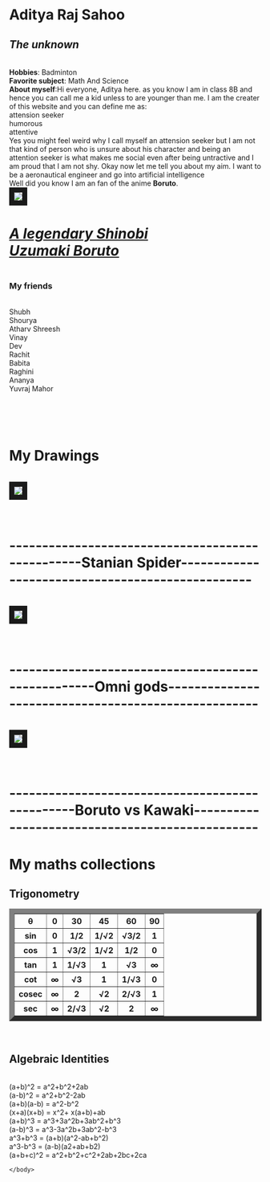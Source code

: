 <!DOCTYPE html>
<html>
    <head>
      <meta charset="utf-8">  
      <meta name="viewport" content="width=device-width, initial-scale=1">
      <title>Aditya Raj Sahoo</title>
    </head>
    <body>
        <h1>Aditya Raj Sahoo</h1>
        <h2><i>The unknown</i></h2>
        <br><b>Hobbies</b>: Badminton
        <br><b>Favorite subject</b>: Math And Science
        <br><b>About myself</b>:Hi everyone, Aditya here. as you know I am in class 8B and 
        hence you can call me a kid unless to are younger than me. I am the creater
        of this website and you can define me as: 
        <br>attension seeker
        <br>humorous
        <br>attentive
        <br>Yes you might feel weird why I call myself an attension seeker but I am not that kind of person who is unsure about his character and being an attention seeker is what makes me social even after being untractive and I am proud that I am not shy.
        Okay now let me tell you about my aim. I want to be a aeronautical engineer and go into artificial intelligence
        <br>Well did you know I am an fan of the anime <b>Boruto</b>.
        <br><img src="Ninja.png" border="10"> <br><h1><b><i><u> A legendary Shinobi <br>Uzumaki Boruto </u></i></b></h1>
        <h3><br><b>My friends </b></h3>
        <br>Shubh
        <br>Shourya
        <br>Atharv Shreesh
        <br>Vinay
        <br>Dev
        <br>Rachit
        <br>Babita
        <br>Raghini
        <br>Ananya
        <br>Yuvraj Mahor
        <h1><br><br><b>My Drawings</b></h1>
        <br><img src="Spider.jpeg" border="10">
        <h1><br><b>-------------------------------------------------Stanian Spider-------------------------------------------------</b></h1>
        <br><img src="OmniGods.jpeg" border="10">
        <h1><br><b>---------------------------------------------------Omni gods----------------------------------------------------</b></h1>
        <br><img src="BorutovsKawaki.jpeg" border="10">
        <h1><br><b>------------------------------------------------Boruto vs Kawaki------------------------------------------------</b></h1>
        <b><h1>My maths collections</h1>
          <h2>Trigonometry</h2></b>
          <table border="10">
              <tr>
                  <th>θ</th>
                  <th>0</th>
                  <th>30</th>
                  <th>45</th>
                  <th>60</th>
                  <th>90</th>
              </tr>
              <tr>
                  <th>sin</th>
                  <th>0</th>
                  <th>1/2</th>
                  <th>1/√2</th>
                  <th>√3/2</th>
                  <th>1</th>
              </tr>
              <tr>
                  <th>cos</th>
                  <th>1</th>
                  <th>√3/2</th>
                  <th>1/√2</th>
                  <th>1/2</th>
                  <th>0</th>
              </tr>
              <tr>
                  <th>tan</th>
                  <th>1</th>
                  <th>1/√3</th>
                  <th>1</th>
                  <th>√3</th>
                  <th>∞</th>
              </tr>
              <tr>
                  <th>cot</th>
                  <th>∞</th>
                  <th>√3</th>
                  <th>1</th>
                  <th>1/√3</th>
                  <th>0</th>
              </tr>
              <tr>
                  <th>cosec</th>
                  <th>∞</th>
                  <th>2</th>
                  <th>√2</th>
                  <th>2/√3</th>
                  <th>1</th>
              </tr>
              <tr>
                  <th>sec</th>
                  <th>∞</th>
                  <th>2/√3</th>
                  <th>√2</th>
                  <th>2</th>
                  <th>∞</th>
              </tr>
          </table>
          <br><b><h2>Algebraic Identities</h2></b>
          <br>(a+b)^2 = a^2+b^2+2ab
          <br>(a-b)^2 = a^2+b^2-2ab
          <br>(a+b)(a-b) = a^2-b^2
          <br>(x+a)(x+b) = x^2+ x(a+b)+ab
          <br>(a+b)^3 = a^3+3a^2b+3ab^2+b^3
          <br>(a-b)^3 = a^3-3a^2b+3ab^2-b^3
          <br>a^3+b^3 = (a+b)(a^2-ab+b^2)
          <br>a^3-b^3 = (a-b)(a2+ab+b2)
          <br>(a+b+c)^2 = a^2+b^2+c^2+2ab+2bc+2ca

    </body>
</html>
